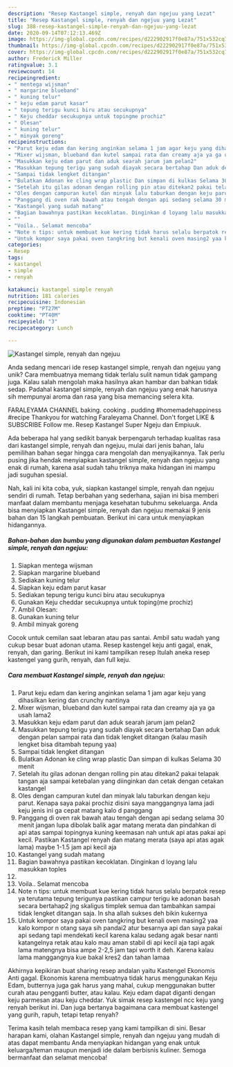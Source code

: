 ```yaml
---
description: "Resep Kastangel simple, renyah dan ngejuu yang Lezat"
title: "Resep Kastangel simple, renyah dan ngejuu yang Lezat"
slug: 388-resep-kastangel-simple-renyah-dan-ngejuu-yang-lezat
date: 2020-09-14T07:12:13.469Z
image: https://img-global.cpcdn.com/recipes/d222902917f0e87a/751x532cq70/kastangel-simple-renyah-dan-ngejuu-foto-resep-utama.jpg
thumbnail: https://img-global.cpcdn.com/recipes/d222902917f0e87a/751x532cq70/kastangel-simple-renyah-dan-ngejuu-foto-resep-utama.jpg
cover: https://img-global.cpcdn.com/recipes/d222902917f0e87a/751x532cq70/kastangel-simple-renyah-dan-ngejuu-foto-resep-utama.jpg
author: Frederick Miller
ratingvalue: 3.1
reviewcount: 14
recipeingredient:
- " mentega wijsman"
- " margarine blueband"
- " kuning telur"
- " keju edam parut kasar"
- " tepung terigu kunci biru atau secukupnya"
- " Keju cheddar secukupnya untuk topingme prochiz"
- " Olesan"
- " kuning telur"
- " minyak goreng"
recipeinstructions:
- "Parut keju edam dan kering anginkan selama 1 jam agar keju yang dihasilkan kering dan crunchy nantinya"
- "Mixer wijsman, blueband dan kutel sampai rata dan creamy aja ya ga usah lama2"
- "Masukkan keju edam parut dan aduk searah jarum jam pelan2"
- "Masukkan tepung terigu yang sudah diayak secara bertahap Dan aduk dengan pelan sampai rata dan tidak lengket ditangan (kalau masih lengket bisa ditambah tepung yaa)"
- "Sampai tidak lengket ditangan"
- "Bulatkan Adonan ke cling wrap plastic Dan simpan di kulkas Selama 30 menit"
- "Setelah itu gilas adonan dengan rolling pin atau ditekan2 pakai telapak tangan aja sampai ketebalan yang diinginkan dan cetak dengan cetakan kastangel"
- "Oles dengan campuran kutel dan minyak lalu taburkan dengan keju parut. Kenapa saya pakai prochiz disini saya manggangnya lama jadi keju jenis ini ga cepat matang kalo d panggang"
- "Panggang di oven rak bawah atau tengah dengan api sedang selama 30 menit jangan lupa dibolak balik agar matang merata dan pindahkan di api atas sampai topingnya kuning keemasan nah untuk api atas pakai api kecil. Pastikan Kastangel renyah dan matang merata (saya api atas agak lama) maybe 1-1.5 jam api kecil aja"
- "Kastangel yang sudah matang"
- "Bagian bawahnya pastikan kecoklatan. Dinginkan d loyang lalu masukkan toples"
- ""
- "Voila.. Selamat mencoba"
- "Note n tips: untuk membuat kue kering tidak harus selalu berpatok resep ya terutama tepung terigunya pastikan campur terigu ke adonan basah secara bertahap2 jng skaligus timplek semua dan tambahkan sampai tidak lengket ditangan saja. In sha allah sukses deh bikin kukernya"
- "Untuk kompor saya pakai oven tangkring but kenali oven masing2 yaa kalo kompor n otang saya sih pandai2 atur besarnya api dan saya pakai api sedang tapi mendekati kecil karena kalau sedang agak besar nanti katangelnya retak atau kalo mau aman stabil di api kecil aja tapi agak lama matengnya bisa ampe 2-2,5 jam tapi worth it deh. Karena kalau lama manggangnya kue bakal kres2 dan tahan lamaa"
categories:
- Resep
tags:
- kastangel
- simple
- renyah

katakunci: kastangel simple renyah 
nutrition: 181 calories
recipecuisine: Indonesian
preptime: "PT27M"
cooktime: "PT40M"
recipeyield: "3"
recipecategory: Lunch

---
```



![Kastangel simple, renyah dan ngejuu](https://img-global.cpcdn.com/recipes/d222902917f0e87a/751x532cq70/kastangel-simple-renyah-dan-ngejuu-foto-resep-utama.jpg)

Anda sedang mencari ide resep kastangel simple, renyah dan ngejuu yang unik? Cara membuatnya memang tidak terlalu sulit namun tidak gampang juga. Kalau salah mengolah maka hasilnya akan hambar dan bahkan tidak sedap. Padahal kastangel simple, renyah dan ngejuu yang enak harusnya sih mempunyai aroma dan rasa yang bisa memancing selera kita.

FARALEYAMA CHANNEL baking. cooking . pudding #homemadehappiness #recipe Thankyou for watching Faraleyama Channel. Don&#39;t forget LIKE &amp; SUBSCRIBE Follow me. Resep Kastangel Super Ngeju dan Empiuuk.

Ada beberapa hal yang sedikit banyak berpengaruh terhadap kualitas rasa dari kastangel simple, renyah dan ngejuu, mulai dari jenis bahan, lalu pemilihan bahan segar hingga cara mengolah dan menyajikannya. Tak perlu pusing jika hendak menyiapkan kastangel simple, renyah dan ngejuu yang enak di rumah, karena asal sudah tahu triknya maka hidangan ini mampu jadi suguhan spesial.


Nah, kali ini kita coba, yuk, siapkan kastangel simple, renyah dan ngejuu sendiri di rumah. Tetap berbahan yang sederhana, sajian ini bisa memberi manfaat dalam membantu menjaga kesehatan tubuhmu sekeluarga. Anda bisa menyiapkan Kastangel simple, renyah dan ngejuu memakai 9 jenis bahan dan 15 langkah pembuatan. Berikut ini cara untuk menyiapkan hidangannya.

<!--inarticleads1-->

##### Bahan-bahan dan bumbu yang digunakan dalam pembuatan Kastangel simple, renyah dan ngejuu:

1. Siapkan  mentega wijsman
1. Siapkan  margarine blueband
1. Sediakan  kuning telur
1. Siapkan  keju edam parut kasar
1. Sediakan  tepung terigu kunci biru atau secukupnya
1. Gunakan  Keju cheddar secukupnya untuk toping(me prochiz)
1. Ambil  Olesan:
1. Gunakan  kuning telur
1. Ambil  minyak goreng


Cocok untuk cemilan saat lebaran atau pas santai. Ambil satu wadah yang cukup besar buat adonan utama. Resep kastengel keju anti gagal, enak, renyah, dan garing. Berikut ini kami tampilkan resep Itulah aneka resep kastengel yang gurih, renyah, dan full keju. 

<!--inarticleads2-->

##### Cara membuat Kastangel simple, renyah dan ngejuu:

1. Parut keju edam dan kering anginkan selama 1 jam agar keju yang dihasilkan kering dan crunchy nantinya
1. Mixer wijsman, blueband dan kutel sampai rata dan creamy aja ya ga usah lama2
1. Masukkan keju edam parut dan aduk searah jarum jam pelan2
1. Masukkan tepung terigu yang sudah diayak secara bertahap Dan aduk dengan pelan sampai rata dan tidak lengket ditangan (kalau masih lengket bisa ditambah tepung yaa)
1. Sampai tidak lengket ditangan
1. Bulatkan Adonan ke cling wrap plastic Dan simpan di kulkas Selama 30 menit
1. Setelah itu gilas adonan dengan rolling pin atau ditekan2 pakai telapak tangan aja sampai ketebalan yang diinginkan dan cetak dengan cetakan kastangel
1. Oles dengan campuran kutel dan minyak lalu taburkan dengan keju parut. Kenapa saya pakai prochiz disini saya manggangnya lama jadi keju jenis ini ga cepat matang kalo d panggang
1. Panggang di oven rak bawah atau tengah dengan api sedang selama 30 menit jangan lupa dibolak balik agar matang merata dan pindahkan di api atas sampai topingnya kuning keemasan nah untuk api atas pakai api kecil. Pastikan Kastangel renyah dan matang merata (saya api atas agak lama) maybe 1-1.5 jam api kecil aja
1. Kastangel yang sudah matang
1. Bagian bawahnya pastikan kecoklatan. Dinginkan d loyang lalu masukkan toples
1. 
1. Voila.. Selamat mencoba
1. Note n tips: untuk membuat kue kering tidak harus selalu berpatok resep ya terutama tepung terigunya pastikan campur terigu ke adonan basah secara bertahap2 jng skaligus timplek semua dan tambahkan sampai tidak lengket ditangan saja. In sha allah sukses deh bikin kukernya
1. Untuk kompor saya pakai oven tangkring but kenali oven masing2 yaa kalo kompor n otang saya sih pandai2 atur besarnya api dan saya pakai api sedang tapi mendekati kecil karena kalau sedang agak besar nanti katangelnya retak atau kalo mau aman stabil di api kecil aja tapi agak lama matengnya bisa ampe 2-2,5 jam tapi worth it deh. Karena kalau lama manggangnya kue bakal kres2 dan tahan lamaa


Akhirnya kepikiran buat sharing resep andalan yaitu Kastengel Ekonomis Anti gagal. Ekonomis karena membuatnya tidak harus menggunakan Keju Edam, butternya juga gak harus yang mahal, cukup menggunakan butter curah atau pengganti butter, atau kalau. Keju edam dapat diganti dengan keju parmesan atau keju cheddar. Yuk simak resep kastengel ncc keju yang renyah berikut ini. Dan juga bertanya bagaimana cara membuat kastengel yang gurih, rapuh, tetapi tetap renyah? 

Terima kasih telah membaca resep yang kami tampilkan di sini. Besar harapan kami, olahan Kastangel simple, renyah dan ngejuu yang mudah di atas dapat membantu Anda menyiapkan hidangan yang enak untuk keluarga/teman maupun menjadi ide dalam berbisnis kuliner. Semoga bermanfaat dan selamat mencoba!
